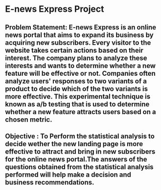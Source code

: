 # E-news Express Project
## Problem Statement: E-news Express is an online news portal that aims to expand its business by acquiring new subscribers. Every visitor to the website takes certain actions based on their interest. The company plans to analyze these interests and wants to determine whether a new feature will be effective or not. Companies often analyze users' responses to two variants of a product to decide which of the two variants is more effective. This experimental technique is known as a/b testing that is used to determine whether a new feature attracts users based on a chosen metric.
## Objective : To Perform the statistical analysis to decide wether the new landing page is more effective to attract and bring in new subscribers for the online news portal.The answers of the questions obtained from the statistical analysis performed will help make a decision and business recommendations.
